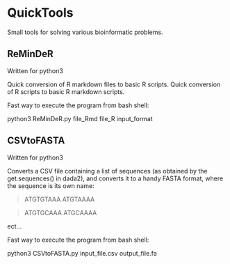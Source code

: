 QuickTools
===========================

Small tools for solving various bioinformatic problems.

ReMinDeR
--------------------------------
Written for python3

Quick conversion of R markdown files to basic R scripts.
Quick conversion of R scripts to basic R markdown scripts.

Fast way to execute the program from bash shell:

python3 ReMinDeR.py file_Rmd file_R input_format


CSVtoFASTA
----------------------
Written for python3

Converts a CSV file containing a list of sequences (as obtained by the get.sequences() in dada2),
and converts it to a handy FASTA format, where the sequence is its own name:
>ATGTGTAAA
ATGTAAAA

>ATGTGCAAA
ATGCAAAA

ect...

Fast way to execute the program from bash shell:

python3 CSVtoFASTA.py input_file.csv output_file.fa
